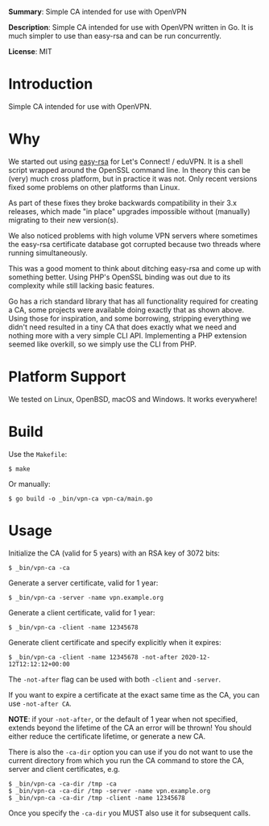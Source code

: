 **Summary**: Simple CA intended for use with OpenVPN

**Description**: Simple CA intended for use with OpenVPN written in Go. It is 
much simpler to use than easy-rsa and can be run concurrently.

**License**: MIT

# Introduction

Simple CA intended for use with OpenVPN.

# Why

We started out using [easy-rsa](https://github.com/OpenVPN/easy-rsa) for Let's 
Connect! / eduVPN. It is a shell script wrapped around the OpenSSL command 
line. In theory this can be (very) much cross platform, but in practice it was 
not. Only recent versions fixed some problems on other platforms than Linux.

As part of these fixes they broke backwards compatibility in their 3.x 
releases, which made "in place" upgrades impossible without (manually)
migrating to their new version(s).

We also noticed problems with high volume VPN servers where sometimes the 
easy-rsa certificate database got corrupted because two threads where running 
simultaneously.

This was a good moment to think about ditching easy-rsa and come up with 
something better. Using PHP's OpenSSL binding was out due to its complexity 
while still lacking basic features.

Go has a rich standard library that has all functionality required for creating
a CA, some projects were available doing exactly that as shown above. Using 
those for inspiration, and some borrowing, stripping everything we didn't need 
resulted in a tiny CA that does exactly what we need and nothing more with a
very simple CLI API. Implementing a PHP extension seemed like overkill, so 
we simply use the CLI from PHP.

# Platform Support

We tested on Linux, OpenBSD, macOS and Windows. It works everywhere!

# Build

Use the `Makefile`:

    $ make

Or manually:

    $ go build -o _bin/vpn-ca vpn-ca/main.go

# Usage

Initialize the CA (valid for 5 years) with an RSA key of 3072 bits:

    $ _bin/vpn-ca -ca

Generate a server certificate, valid for 1 year:

    $ _bin/vpn-ca -server -name vpn.example.org

Generate a client certificate, valid for 1 year:

    $ _bin/vpn-ca -client -name 12345678

Generate client certificate and specify explicitly when it expires:

    $ _bin/vpn-ca -client -name 12345678 -not-after 2020-12-12T12:12:12+00:00

The `-not-after` flag can be used with both `-client` and `-server`.

If you want to expire a certificate at the exact same time as the CA, you can
use `-not-after CA`.

**NOTE**: if your `-not-after`, or the default of 1 year when not specified, 
extends beyond the lifetime of the CA an error will be thrown! You should 
either reduce the certificate lifetime, or generate a new CA.

There is also the `-ca-dir` option you can use if you do not want to use
the current directory from which you run the CA command to store the CA, server
and client certificates, e.g.

    $ _bin/vpn-ca -ca-dir /tmp -ca
    $ _bin/vpn-ca -ca-dir /tmp -server -name vpn.example.org
    $ _bin/vpn-ca -ca-dir /tmp -client -name 12345678

Once you specify the `-ca-dir` you MUST also use it for subsequent calls.
